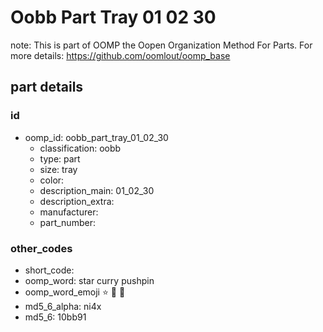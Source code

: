 # Oobb Part Tray 01 02 30  

note: This is part of OOMP the Oopen Organization Method For Parts. For more details: https://github.com/oomlout/oomp_base

##  part details





### id
* oomp_id: oobb_part_tray_01_02_30
  * classification: oobb
  * type: part
  * size: tray
  * color: 
  * description_main: 01_02_30
  * description_extra: 
  * manufacturer: 
  * part_number: 

### other_codes
* short_code: 
* oomp_word: star curry pushpin
* oomp_word_emoji :star: :curry: :pushpin:
* md5_6_alpha: ni4x
* md5_6: 10bb91